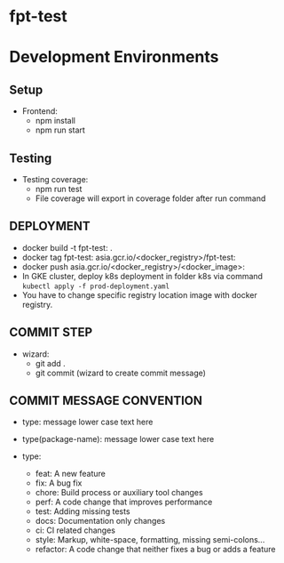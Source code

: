 # fpt-test
# Development Environments


## Setup
- Frontend:
  - npm install
  - npm run start

## Testing
- Testing coverage:
  - npm run test
  - File coverage will export in coverage folder after run command

## DEPLOYMENT

- docker build -t fpt-test:<version> . 
- docker tag fpt-test:<version> asia.gcr.io/<docker_registry>/fpt-test:<version>
- docker push asia.gcr.io/<docker_registry>/<docker_image>:<tag>
- In GKE cluster, deploy k8s deployment in folder k8s via command ```kubectl apply -f prod-deployment.yaml```
- You have to change specific registry location image with docker registry.

## COMMIT STEP

- wizard:
  - git add .
  - git commit (wizard to create commit message)

## COMMIT MESSAGE CONVENTION

- type: message lower case text here
- type(package-name): message lower case text here

- type:
  - feat: A new feature
  - fix: A bug fix
  - chore: Build process or auxiliary tool changes
  - perf: A code change that improves performance
  - test: Adding missing tests
  - docs: Documentation only changes
  - ci: CI related changes
  - style: Markup, white-space, formatting, missing semi-colons...
  - refactor: A code change that neither fixes a bug or adds a feature
